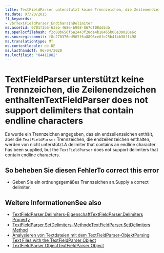 ```yaml
---
title: TextFieldParser unterstützt keine Trennzeichen, die Zeilenendzeichen enthalten
ms.date: 07/20/2015
f1_keywords:
- vbrTextFieldParser_EndCharsInDelimiter
ms.assetid: 0701f3b6-635b-468e-b908-867df00dd5db
ms.openlocfilehash: f2c88b656f6a2443f28da4b18465b08e39020e6c
ms.sourcegitcommit: f8c270376ed905f6a8896ce0fe25b4f4b38ff498
ms.translationtype: MT
ms.contentlocale: de-DE
ms.lasthandoff: 06/04/2020
ms.locfileid: "84411882"
---
```

# <a name="textfieldparser-does-not-support-delimiters-that-contain-endline-characters"></a><span data-ttu-id="8476b-102">TextFieldParser unterstützt keine Trennzeichen, die Zeilenendzeichen enthalten</span><span class="sxs-lookup"><span data-stu-id="8476b-102">TextFieldParser does not support delimiters that contain endline characters</span></span>
<span data-ttu-id="8476b-103">Es wurde ein Trennzeichen angegeben, das ein endzeilenzeichen enthält, aber die `TextFieldParser` Trennzeichen, die endzeilenzeichen enthalten, werden von nicht unterstützt.</span><span class="sxs-lookup"><span data-stu-id="8476b-103">A delimiter that contains an endline character has been supplied, but the `TextFieldParser` does not support delimiters that contain endline characters.</span></span>  
  
## <a name="to-correct-this-error"></a><span data-ttu-id="8476b-104">So beheben Sie diesen Fehler</span><span class="sxs-lookup"><span data-stu-id="8476b-104">To correct this error</span></span>  
  
- <span data-ttu-id="8476b-105">Geben Sie ein ordnungsgemäßes Trennzeichen an.</span><span class="sxs-lookup"><span data-stu-id="8476b-105">Supply a correct delimiter.</span></span>  
  
## <a name="see-also"></a><span data-ttu-id="8476b-106">Weitere Informationen</span><span class="sxs-lookup"><span data-stu-id="8476b-106">See also</span></span>

- [<span data-ttu-id="8476b-107">TextFieldParser.Delimiters-Eigenschaft</span><span class="sxs-lookup"><span data-stu-id="8476b-107">TextFieldParser.Delimiters Property</span></span>](xref:Microsoft.VisualBasic.FileIO.TextFieldParser.Delimiters%2A)
- [<span data-ttu-id="8476b-108">TextFieldParser.SetDelimiters-Methode</span><span class="sxs-lookup"><span data-stu-id="8476b-108">TextFieldParser.SetDelimiters Method</span></span>](xref:Microsoft.VisualBasic.FileIO.TextFieldParser.SetDelimiters%2A)
- [<span data-ttu-id="8476b-109">Analysieren von Textdateien mit dem TextFieldParser-Objekt</span><span class="sxs-lookup"><span data-stu-id="8476b-109">Parsing Text Files with the TextFieldParser Object</span></span>](../developing-apps/programming/drives-directories-files/parsing-text-files-with-the-textfieldparser-object.md)
- [<span data-ttu-id="8476b-110">TextFieldParser Object</span><span class="sxs-lookup"><span data-stu-id="8476b-110">TextFieldParser Object</span></span>](../language-reference/objects/textfieldparser-object.md)
